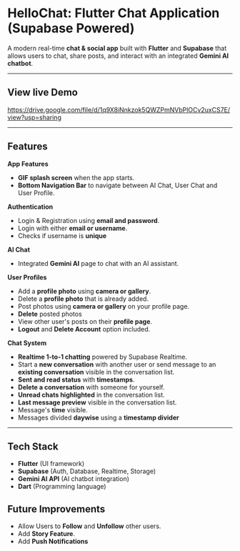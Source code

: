 # HelloChat: Flutter Chat Application (Supabase Powered)

A modern real-time **chat & social app** built with **Flutter** and **Supabase** that allows users to chat, share posts, and interact with an integrated **Gemini AI chatbot**.  

---

## View live Demo
https://drive.google.com/file/d/1q9X8iNnkzok5QWZPmNVbPlOCv2uxCS7E/view?usp=sharing

---

## Features

**App Features**
- **GIF splash screen** when the app starts.
- **Bottom Navigation Bar** to navigate between AI Chat, User Chat and User Profile. 

**Authentication**
- Login & Registration using **email and password**.  
- Login with either **email or username**.
- Checks if username is **unique**   

**AI Chat**
- Integrated **Gemini AI** page to chat with an AI assistant.  

**User Profiles**
- Add a **profile photo** using **camera or gallery**.
- Delete a **profile photo** that is already added.  
- Post photos using **camera or gallery** on your profile page.
- **Delete** posted photos  
- View other user's posts on their **profile page**.
- **Logout** and **Delete Account** option included.  

**Chat System**
- **Realtime 1-to-1 chatting** powered by Supabase Realtime.
- Start a **new conversation** with another user or send message to an **existing conversation** visible in the conversation list.
- **Sent and read status** with **timestamps**.
- **Delete a conversation** with someone for yourself.  
- **Unread chats highlighted** in the conversation list.
- **Last message preview** visible in the conversation list.
- Message's **time** visible.
- Messages divided **daywise** using a **timestamp divider**

---

## Tech Stack

- **Flutter** (UI framework)  
- **Supabase** (Auth, Database, Realtime, Storage)  
- **Gemini AI API** (AI chatbot integration)  
- **Dart** (Programming language)  


## Future Improvements

- Allow Users to **Follow** and **Unfollow** other users.
- Add **Story Feature**.
- Add **Push Notifications**